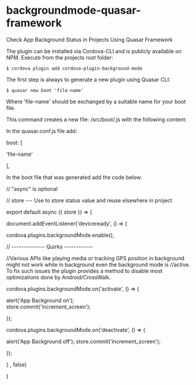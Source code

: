 # backgroundmode-quasar-framework
Check App Background Status in Projects Using Quasar Framework


The plugin can be installed via Cordova-CLI and is publicly available on NPM.
Execute from the projects root folder:

    $ cordova plugin add cordova-plugin-background-mode


The first step is always to generate a new plugin using Quasar CLI:

    $ quasar new boot 'file-name'

Where 'file-name' should be exchanged by a suitable name for your boot file.

This command creates a new file: /src/boot/.js with the following content:

In the quasar.conf.js file add:


boot: [

 'file-name'

],

In the boot file that was generated add the code below:


// "async" is optional

// store --- Use to store status value and reuse elsewhere in project

export default async ({ store }) => {  
  
 document.addEventListener('deviceready', () => {

 cordova.plugins.backgroundMode.enable();
  
// -------------- Quirks ------------

//Various APIs like playing media or tracking GPS position in background might not work while in background even the background mode is //active. To fix such issues the plugin provides a method to disable most optimizations done by Android/CrossWalk.

  cordova.plugins.backgroundMode.on('activate', () => {

   alert('App Background on');         
   store.commit('increment_screen');
        
  });
        
  cordova.plugins.backgroundMode.on('deactivate', () => {

   alert('App Background off');
   store.commit('increment_screen');

  });  
 
 
 
 
 } , false)
    
}
